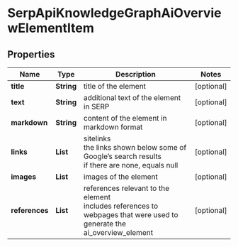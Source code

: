 # SerpApiKnowledgeGraphAiOverviewElementItem


## Properties

| Name | Type | Description | Notes |
|------------ | ------------- | ------------- | -------------|
**title** | **String** | title of the element |[optional]|
**text** | **String** | additional text of the element in SERP |[optional]|
**markdown** | **String** | content of the element in markdown format |[optional]|
**links** | **List<LinkElement>** | sitelinks<br>the links shown below some of Google’s search results<br>if there are none, equals null |[optional]|
**images** | **List<AiModeImagesElement>** | images of the element |[optional]|
**references** | **List<AiAiOverviewReferenceInfo>** | references relevant to the element<br>includes references to webpages that were used to generate the ai_overview_element |[optional]|